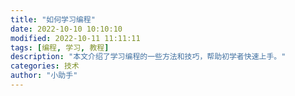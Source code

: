 ```yaml
---
title: "如何学习编程"
date: 2022-10-10 10:10:10
modified: 2022-10-11 11:11:11
tags: [编程, 学习, 教程]
description: "本文介绍了学习编程的一些方法和技巧，帮助初学者快速上手。"
categories: 技术
author: "小助手"
---
```



